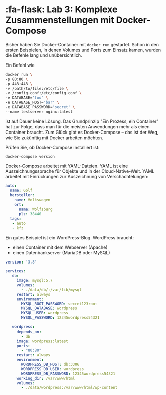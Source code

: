 # :fa-flask: Lab 3: Komplexe Zusammenstellungen mit Docker-Compose

Bisher haben Sie Docker-Container mit `docker run` gestartet. Schon in den ersten Beispielen, in denen Volumes und Ports zum Einsatz kamen, wurden die Befehle lang und unübersichtlich.

Ein Befehl wie 

```bash
docker run \
-p 80:80 \
-p 443:443 \
-v /path/to/file:/etc/file \
-v /config.conf:/etc/config.conf \
-e DATABASE='foo' \
-e DATABASE_HOST='bar' \
-e DATABASE_PASSWORD='secret' \
--name testserver nginx:latest
```

ist auf Dauer keine Lösung. Das Grundprinzip "Ein Prozess, ein Container" hat zur Folge, dass man für die meisten Anwendungen mehr als einen Container braucht. Zum Glück gibt es Docker-Compose – das ist der Weg, wie Sie zukünftig mit Docker arbeiten möchten.

Prüfen Sie, ob Docker-Compose installiert ist:

```
docker-compose version
```


Docker-Compose arbeitet mit YAML-Dateien. YAML ist eine Auszeichnungssprache für Objekte und in der Cloud-Native-Welt. YAML arbeitet mit Einrückungen zur Auszeichnung von Verschachtelungen:

```yaml
auto:
  name: Golf
  hersteller:
    name: Volkswagen
    ort:
      name: Wolfsburg
      plz: 38440
  tags:
   - auto
   - kfz
```


 Ein gutes Beispiel ist ein WordPress-Blog. WordPress braucht:

* einen Container mit dem Webserver (Apache)
* einen Datenbankserver (MariaDB oder MySQL)



```yaml
version: '3.8'

services:
   db:
     image: mysql:5.7
     volumes:
       - ./data/db/:/var/lib/mysql
     restart: always
     environment:
       MYSQL_ROOT_PASSWORD: secret123root
       MYSQL_DATABASE: wordpress
       MYSQL_USER: wordpress
       MYSQL_PASSWORD: 12345wordpress54321

   wordpress:
     depends_on:
       - db
     image: wordpress:latest
     ports:
       - "80:80"
     restart: always
     environment:
       WORDPRESS_DB_HOST: db:3306
       WORDPRESS_DB_USER: wordpress
       WORDPRESS_DB_PASSWORD: 12345wordpress54321
     working_dir: /var/www/html
     volumes:
       - ./data/wordpress:/var/www/html/wp-content
```